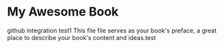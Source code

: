 My Awesome Book
=======
github integration test1
This file file serves as your book's preface, a great place to describe your book's content and ideas.test
